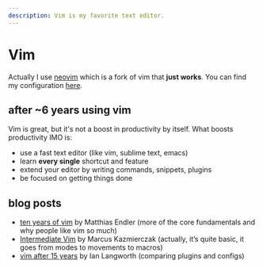 ```yaml
---
description: Vim is my favorite text editor.
---
```


# Vim

Actually I use [neovim](https://neovim.io/) which is a fork of vim that **just works**. You can find my configuration [here](https://github.com/lucasprag/vimlociraptor).

## after ~6 years using vim

Vim is great, but it's not a boost in productivity by itself. What boosts productivity IMO is:

* use a fast text editor \(like vim, sublime text, emacs\)
* learn **every single** shortcut and feature
* extend your editor by writing commands, snippets, plugins
* be focused on getting things done

## blog posts

* [ten years of vim](https://matthias-endler.de/2018/ten-years-of-Vim/) by Matthias Endler \(more of the core fundamentals and why people like vim so much\)
* [Intermediate Vim](https://mkaz.blog/code/intermediate-vim/) by Marcus Kazmierczak \(actually, it’s quite basic, it goes from modes to movements to macros\)
* [vim after 15 years](https://statico.github.io/vim3.html) by Ian Langworth \(comparing plugins and configs\)

